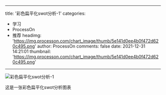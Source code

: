 
---
title: '彩色扁平化swot分析-1'
categories: 
 - 学习
 - ProcessOn
 - 推荐
headimg: 'https://img.processon.com/chart_image/thumb/5e141d0ee4b0f472d620c495.png'
author: ProcessOn
comments: false
date: 2021-12-31 14:21:01
thumbnail: 'https://img.processon.com/chart_image/thumb/5e141d0ee4b0f472d620c495.png'
---

<div>   
<img class="thumb" alt="彩色扁平化swot分析-1" src="https://img.processon.com/chart_image/thumb/5e141d0ee4b0f472d620c495.png" referrerpolicy="no-referrer">
<p>这是一张彩色扁平化swot分析图表</p>  
</div>
            